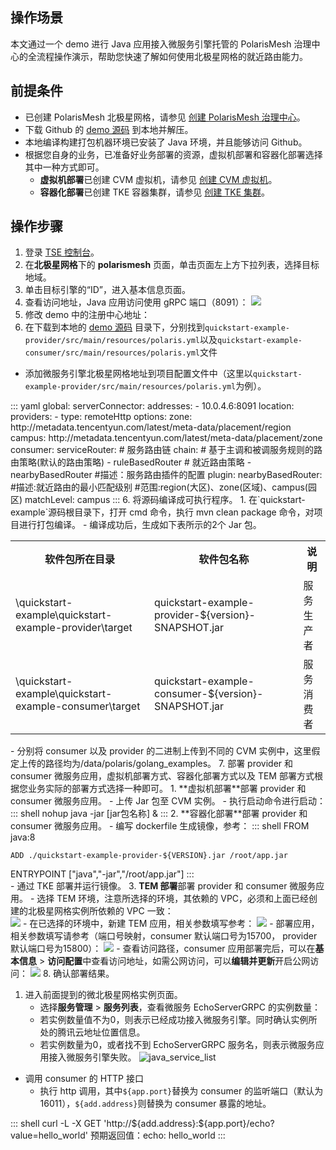 ## 操作场景

本文通过一个 demo 进行 Java 应用接入微服务引擎托管的 PolarisMesh 治理中心的全流程操作演示，帮助您快速了解如何使用北极星网格的就近路由能力。

## 前提条件

- 已创建 PolarisMesh 北极星网格，请参见 [创建 PolarisMesh 治理中心](https://cloud.tencent.com/document/product/1364/65866)。
- 下载 Github 的 [demo 源码](https://github.com/polarismesh/polaris-java/tree/main/polaris-examples/quickstart-example) 到本地并解压。
- 本地编译构建打包机器环境已安装了 Java 环境，并且能够访问 Github。
- 根据您自身的业务，已准备好业务部署的资源，虚拟机部署和容器化部署选择其中一种方式即可。
  - **虚拟机部署**已创建 CVM 虚拟机，请参见 [创建 CVM 虚拟机](https://cloud.tencent.com/document/product/213/2936)。
  - **容器化部署**已创建 TKE 容器集群，请参见 [创建 TKE 集群](https://cloud.tencent.com/document/product/457/32189)。

## 操作步骤

1. 登录 [TSE 控制台](https://console.cloud.tencent.com/tse)。
2. 在**北极星网格**下的 **polarismesh** 页面，单击页面左上方下拉列表，选择目标地域。
3. 单击目标引擎的“ID”，进入基本信息页面。
4. 查看访问地址，Java 应用访问使用 gRPC 端口（8091）：
![](https://qcloudimg.tencent-cloud.cn/raw/e7dc5ac5f7c76a316ae68b667d8a365f.png)
5. 修改 demo 中的注册中心地址：
 1. 在下载到本地的 [demo 源码](https://github.com/polarismesh/polaris-java/tree/main/polaris-examples/quickstart-example) 目录下，分别找到`quickstart-example-provider/src/main/resources/polaris.yml`以及`quickstart-example-consumer/src/main/resources/polaris.yml`文件
 - 添加微服务引擎北极星网格地址到项目配置文件中（这里以`quickstart-example-provider/src/main/resources/polaris.yml`为例）。
<dx-codeblock>
:::  yaml
   global:
     serverConnector:
       addresses:
         - 10.0.4.6:8091
     location:
       providers:
         - type: remoteHttp
           options:
             zone: http://metadata.tencentyun.com/latest/meta-data/placement/region
             campus: http://metadata.tencentyun.com/latest/meta-data/placement/zone
  consumer:
    serviceRouter:
      # 服务路由链
      chain:
        # 基于主调和被调服务规则的路由策略(默认的路由策略)
        - ruleBasedRouter
        # 就近路由策略
        - nearbyBasedRouter
      #描述：服务路由插件的配置
      plugin:
        nearbyBasedRouter:
          #描述:就近路由的最小匹配级别
          #范围:region(大区)、zone(区域)、campus(园区)
          matchLevel: campus
:::
</dx-codeblock> 
6. 将源码编译成可执行程序。
  1. 在`quickstart-example`源码根目录下，打开 cmd 命令，执行 mvn clean package 命令，对项目进行打包编译。
  - 编译成功后，生成如下表所示的2个 Jar 包。
<table>
<tr>
<th>软件包所在目录</th>
<th>软件包名称</th>
<th>说明</th>
</tr>
<tr>
<td>\quickstart-example\quickstart-example-provider\target</td>
<td>quickstart-example-provider-${version}-SNAPSHOT.jar</td>
<td>服务生产者</td>
</tr>
<tr>
<td>\quickstart-example\quickstart-example-consumer\target</td>
<td>quickstart-example-consumer-${version}-SNAPSHOT.jar</td>
<td>服务消费者</td>
</tr>
</table>
 - 分别将 consumer 以及 provider 的二进制上传到不同的 CVM 实例中，这里假定上传的路径均为/data/polaris/golang_examples。
7. 部署 provider 和 consumer 微服务应用，虚拟机部署方式、容器化部署方式以及 TEM 部署方式根据您业务实际的部署方式选择一种即可。
 1. **虚拟机部署**部署 provider 和 consumer 微服务应用。
    - 上传 Jar 包至 CVM 实例。
    - 执行启动命令进行启动：
<dx-codeblock>
:::  shell
     nohup java -jar [jar包名称] &
:::
</dx-codeblock>
  2. **容器化部署**部署 provider 和 consumer 微服务应用。
     - 编写 dockerfile 生成镜像，参考：
<dx-codeblock>
:::  shell
     FROM java:8
      
     
    ADD ./quickstart-example-provider-${VERSION}.jar /root/app.jar
         
ENTRYPOINT  ["java","-jar","/root/app.jar"]
:::
     </dx-codeblock>   
      - 通过 TKE 部署并运行镜像。
  3. **TEM 部署**部署 provider 和 consumer 微服务应用。
      - 选择 TEM 环境，注意所选择的环境，其依赖的 VPC，必须和上面已经创建的北极星网格实例所依赖的 VPC 一致：     
![](https://qcloudimg.tencent-cloud.cn/raw/f0d2eb2341c6d4f5ef327f8c105b9cc1.png)
      - 在已选择的环境中，新建 TEM 应用，相关参数填写参考：
![](https://qcloudimg.tencent-cloud.cn/raw/621a01eaa2dc6c3cd742eaa95a722c4e.png)
      - 部署应用，相关参数填写请参考（端口号映射，consumer 默认端口号为15700， provider 默认端口号为15800）：
![](https://qcloudimg.tencent-cloud.cn/raw/951d18d1fe7136c5b4efacc7609624d1.png)
      - 查看访问路径，consumer 应用部署完后，可以在**基本信息** > **访问配置**中查看访问地址，如需公网访问，可以**编辑并更新**开启公网访问：
![](https://qcloudimg.tencent-cloud.cn/raw/0aeabca6534b0c09dd8475a55b32fc8c.png)
8. 确认部署结果。
 1. 进入前面提到的微北极星网格实例页面。
    - 选择**服务管理** > **服务列表**，查看微服务 EchoServerGRPC 的实例数量：
    - 若实例数量值不为0，则表示已经成功接入微服务引擎。同时确认实例所处的腾讯云地址位置信息。
    - 若实例数量为0，或者找不到 EchoServerGRPC 服务名，则表示微服务应用接入微服务引擎失败。
     ![java_service_list](https://qcloudimg.tencent-cloud.cn/raw/d4de0068cc995248ae0e3eabddce1c6c.png)
 - 调用 consumer 的 HTTP 接口
    - 执行 http 调用，其中`${app.port}`替换为 consumer 的监听端口（默认为16011），`${add.address}`则替换为 consumer 暴露的地址。
<dx-codeblock>
:::  shell
    curl -L -X GET 'http://${add.address}:${app.port}/echo?value=hello_world'
    预期返回值：echo: hello_world
:::
</dx-codeblock>   
